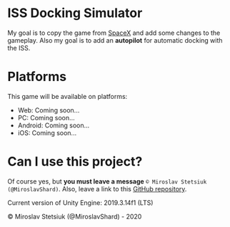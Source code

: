 # ISS Docking Simulator
My goal is to copy the game from [SpaceX](https://iss-sim.spacex.com/) and add some changes to the gameplay. Also my goal is to add an <b>autopilot</b> for automatic docking with the ISS.

# Platforms
This game will be available on platforms:
- Web: Coming soon...
- PC: Coming soon...
- Android: Coming soon...
- iOS: Coming soon...

# Can I use this project?
Of course yes, but <b>you must leave a message</b> `© Miroslav Stetsiuk (@MiroslavShard)`. Also, leave a link to this [GitHub repository](https://github.com/MiroslavShard/ISS-Docking-Simulator).

Current version of Unity Engine: 2019.3.14f1 (LTS)

© Miroslav Stetsiuk (@MiroslavShard) - 2020
